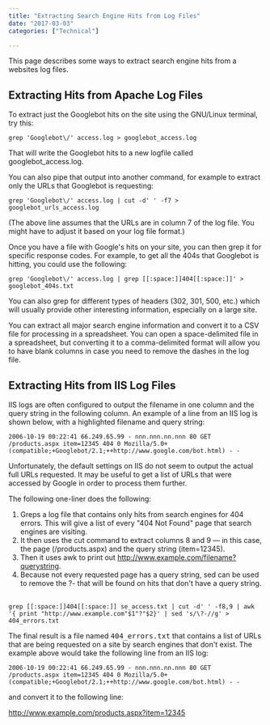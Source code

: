 ```yaml
---
title: "Extracting Search Engine Hits from Log Files"
date: "2017-03-03"
categories: ["Technical"]

---
```


This page describes some ways to extract search engine hits from a websites log files.

## Extracting Hits from Apache Log Files

To extract just the Googlebot hits on the site using the GNU/Linux terminal, try this:

`grep 'Googlebot\/' access.log > googlebot_access.log`

That will write the Googlebot hits to a new logfile called googlebot_access.log.

You can also pipe that output into another command, for example to extract only the URLs that Googlebot is requesting:

    grep 'Googlebot\/' access.log | cut -d' ' -f7 > googlebot_urls_access.log

(The above line assumes that the URLs are in column 7 of the log file. You might have to adjust it based on your log file format.)

Once you have a file with Google's hits on your site, you can then grep it for specific response codes. For example, to get all the 404s that Googlebot is hitting, you could use the following:

    grep 'Googlebot\/' access.log | grep [[:space:]]404[[:space:]]' > googlebot_404s.txt

You can also grep for different types of headers (302, 301, 500, etc.) which will usually provide other interesting information, especially on a large site.

You can extract all major search engine information and convert it to a CSV file for processing in a spreadsheet. You can open a space-delimited file in a spreadsheet, but converting it to a comma-delimited format will allow you to have blank columns in case you need to remove the dashes in the log file.

## Extracting Hits from IIS Log Files

IIS logs are often configured to output the filename in one column and the query string in the following column. An example of a line from an IIS log is shown below, with a highlighted filename and query string:

`2006-10-19 00:22:41 66.249.65.99 - nnn.nnn.nn.nnn 80 GET /products.aspx item=12345 404 0 Mozilla/5.0+(compatible;+Googlebot/2.1;++http://www.google.com/bot.html) - -`

Unfortunately, the default settings on IIS do not seem to output the actual full URLs requested. It may be useful to get a list of URLs that were accessed by Google in order to process them further.

The following one-liner does the following:

1.  Greps a log file that contains only hits from search engines for 404 errors. This will give a list of every "404 Not Found" page that search engines are visiting.
2.  It then uses the cut command to extract columns 8 and 9 — in this case, the page (/products.aspx) and the query string (item=12345).
3.  Then it uses awk to print out http://www.example.com/filename?querystring.
4.  Because not every requested page has a query string, sed can be used to remove the ?- that will be found on hits that don't have a query string.

\
    ```grep [[:space:]]404[[:space:]] se_access.txt | cut -d' ' -f8,9 | awk '{ print "http://www.example.com"$1"?"$2}' | sed 's/\?-//g' > 404_errors.txt```

The final result is a file named <tt>404_errors.txt</tt> that contains a list of URLs that are being requested on a site by search engines that don't exist. The example above would take the following line from an IIS log:

`2006-10-19 00:22:41 66.249.65.99 - nnn.nnn.nn.nnn 80 GET /products.aspx item=12345 404 0 Mozilla/5.0+(compatible;+Googlebot/2.1;++http://www.google.com/bot.html) - -`

and convert it to the following line:

http://www.example.com/products.aspx?item=12345
